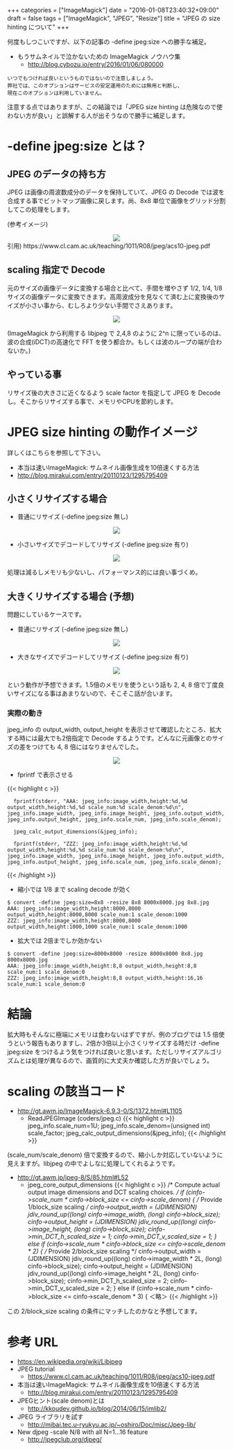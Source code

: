 +++
categories = ["ImageMagick"]
date = "2016-01-08T23:40:32+09:00"
draft = false
tags = ["ImageMagick", "JPEG", "Resize"]
title = "JPEG の size hinting について"
+++

何度もしつこいですが、以下の記事の -define jpeg:size への勝手な補足。

 * もうサムネイルで泣かないための ImageMagick ノウハウ集
   * http://blog.cybozu.io/entry/2016/01/06/080000

```
いつでもつければ良いというものではないので注意しましょう。
弊社では、このオプションはサービスの安定運用のためには無用と判断し、
現在このオプションは利用していません。
```

注意する点ではありますが、この結論では「JPEG size hinting は危険なので使わない方が良い」と誤解する人が出そうなので勝手に補足します。

# -define jpeg:size とは？

## JPEG のデータの持ち方

JPEG は画像の周波数成分のデータを保持していて、JPEG の Decode では波を合成する事でビットマップ画像に戻します。尚、8x8 単位で画像をグリッド分割してこの処理をします。

(参考イメージ)
<center> <img src="/2016/01/08/dct8x8-600.png" /> </center>
引用) https://www.cl.cam.ac.uk/teaching/1011/R08/jpeg/acs10-jpeg.pdf

## scaling 指定で Decode

元のサイズの画像データに変換する場合と比べて、手間を増やさず 1/2, 1/4, 1/8 サイズの画像データに変換できます。高周波成分を見なくて済む上に変換後のサイズが小さい事から、むしろより少ない手間でさえあります。

<center> <img src="/2016/01/08/dct8x8-4-1-600.png" /> </center>

(ImageMagick から利用する libjpeg で 2,4,8 のように 2^n に限っているのは、波の合成(iDCT)の高速化で FFT を使う都合か。もしくは波のループの端が合わないか。)

## やっている事

リサイズ後の大きさに近くなるよう scale factor を指定して JPEG を Decode し。そこからリサイズする事で、メモリやCPUを節約します。

# JPEG size hinting の動作イメージ

詳しくはこちらを参照して下さい。

 * 本当は速いImageMagick: サムネイル画像生成を10倍速くする方法
  * http://blog.mirakui.com/entry/20110123/1295795409

## 小さくリサイズする場合
 * 普通にリサイズ (-define jpeg:size 無し)
<center> <img src="/2016/01/08/resize1.png" /> </center>

 * 小さいサイズでデコードしてリサイズ (-define jpeg:size 有り)
<center> <img src="/2016/01/08/resize2.png" /> </center>

処理は減るしメモリも少ないし、パフォーマンス的には良い事づくめ。

## 大きくリサイズする場合 (予想)

問題にしているケースです。

 * 普通にリサイズ (-define jpeg:size 無し)
<center> <img src="/2016/01/08/resize3.png" /> </center>

 * 大きなサイズでデコードしてリサイズ (-define jpeg:size 有り)
<center> <img src="/2016/01/08/resize4.png" /> </center>

という動作が予想できます。1.5倍のメモリを使うという話も 2, 4, 8 倍で丁度良いサイズになる事はあまりないので、そこそこ話が合います。

### 実際の動き

jpeg_info の output_width, output_height を表示させて確認したところ、拡大する時には最大でも2倍指定で Decode するようです。どんなに元画像とのサイズの差をつけても 4, 8 倍にはなりませんでした。

<center> <img src="/2016/01/08/resize5.png" /> </center>

* fprintf で表示させる

{{< highlight c >}}

      fprintf(stderr, "AAA: jpeg_info:image_width,height:%d,%d output_width,height:%d,%d scale_num:%d scale_denom:%d\n", jpeg_info.image_width, jpeg_info.image_height, jpeg_info.output_width, jpeg_info.output_height, jpeg_info.scale_num, jpeg_info.scale_denom);

      jpeg_calc_output_dimensions(&jpeg_info);

      fprintf(stderr, "ZZZ: jpeg_info:image_width,height:%d,%d output_width,height:%d,%d scale_num:%d scale_denom:%d\n", jpeg_info.image_width, jpeg_info.image_height, jpeg_info.output_width, jpeg_info.output_height, jpeg_info.scale_num, jpeg_info.scale_denom);

{{< /highlight >}}

* 縮小では 1/8 まで scaling decode が効く

```
$ convert -define jpeg:size=8x8 -resize 8x8 8000x8000.jpg 8x8.jpg
AAA: jpeg_info:image_width,height:8000,8000 output_width,height:8000,8000 scale_num:1 scale_denom:1000
ZZZ: jpeg_info:image_width,height:8000,8000 output_width,height:1000,1000 scale_num:1 scale_denom:1000
```

* 拡大では 2倍までしか効かない

```
$ convert -define jpeg:size=8000x8000 -resize 8000x8000 8x8.jpg 8000x8000.jpg
AAA: jpeg_info:image_width,height:8,8 output_width,height:8,8 scale_num:1 scale_denom:0
ZZZ: jpeg_info:image_width,height:8,8 output_width,height:16,16 scale_num:1 scale_denom:0
```

# 結論

拡大時もそんなに極端にメモリは食わないはずですが、例のブログでは 1.5 倍使うという報告もありますし、2倍か3倍以上小さくリサイズする時だけ -define jpeg:size をつけるよう気をつければ良いと思います。ただしリサイズアルゴリズムとは処理が異なるので、画質的に大丈夫か確認した方が良いでしょう。

# scaling の該当コード

* http://gt.awm.jp/ImageMagick-6.9.3-0/S/1372.html#L1105
  * ReadJPEGImage (coders/jpeg.c)
{{< highlight c >}}
      jpeg_info.scale_num=1U;
      jpeg_info.scale_denom=(unsigned int) scale_factor;
      jpeg_calc_output_dimensions(&jpeg_info);
{{< /highlight >}}

(scale_num/scale_denom) 倍で変換するので、縮小しか対応していないように見えますが。libjpeg の中でよしなに処理してくれるようです。

 * http://gt.awm.jp/jpeg-8/S/85.html#L52
   * jpeg_core_output_dimensions
{{< highlight c >}}
  /* Compute actual output image dimensions and DCT scaling choices. */
  if (cinfo->scale_num * cinfo->block_size <= cinfo->scale_denom) {
    /* Provide 1/block_size scaling */
    cinfo->output_width = (JDIMENSION)
      jdiv_round_up((long) cinfo->image_width, (long) cinfo->block_size);
    cinfo->output_height = (JDIMENSION)
      jdiv_round_up((long) cinfo->image_height, (long) cinfo->block_size);
    cinfo->min_DCT_h_scaled_size = 1;
    cinfo->min_DCT_v_scaled_size = 1;
  } else if (cinfo->scale_num * cinfo->block_size <= cinfo->scale_denom * 2) {
    /* Provide 2/block_size scaling */
    cinfo->output_width = (JDIMENSION)
      jdiv_round_up((long) cinfo->image_width * 2L, (long) cinfo->block_size);
    cinfo->output_height = (JDIMENSION)
      jdiv_round_up((long) cinfo->image_height * 2L, (long) cinfo->block_size);
    cinfo->min_DCT_h_scaled_size = 2;
    cinfo->min_DCT_v_scaled_size = 2;
  } else if (cinfo->scale_num * cinfo->block_size <= cinfo->scale_denom * 3) {
＜略＞
{{< /highlight >}}

この 2/block_size scaling の条件にマッチしたのかなと予想してます。

# 参考 URL

 * https://en.wikipedia.org/wiki/Libjpeg
 * JPEG tutorial
   * https://www.cl.cam.ac.uk/teaching/1011/R08/jpeg/acs10-jpeg.pdf
 * 本当は速いImageMagick: サムネイル画像生成を10倍速くする方法
   * http://blog.mirakui.com/entry/20110123/1295795409
 * JPEGヒント(scale denom)とは
   * http://kkoudev.github.io/blog/2014/06/15/imlib2/
 * JPEG ライブラリを試す
   * http://mibai.tec.u-ryukyu.ac.jp/~oshiro/Doc/misc/Jpeg-lib/
 * New djpeg -scale N/8 with all N=1...16 feature
   * http://jpegclub.org/djpeg/
